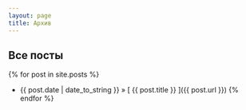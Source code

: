 ```yaml
---
layout: page
title: Архив
---
```


## Все посты

{% for post in site.posts %}
  * {{ post.date | date_to_string }} &raquo; [ {{ post.title }} ]({{ post.url }})
{% endfor %}
